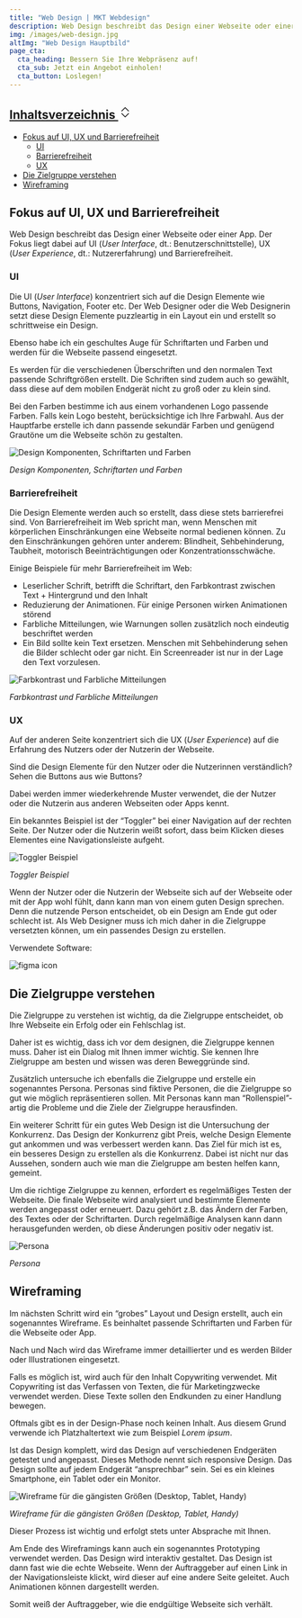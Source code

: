 ```yaml
---
title: "Web Design | MKT Webdesign"
description: Web Design beschreibt das Design einer Webseite oder einer App. Der Fokus liegt dabei auf UI, UX und Barrierefreiheit
img: /images/web-design.jpg
altImg: "Web Design Hauptbild"
page_cta:
  cta_heading: Bessern Sie Ihre Webpräsenz auf!
  cta_sub: Jetzt ein Angebot einholen!
  cta_button: Loslegen!
---
```


<aside class="toc">
  <div class="card">
    <div class="card-body">
            <h2><a class="" data-bs-toggle="collapse" href="#collapseTOC" role="button" aria-expanded="true" aria-controls="collapseTOC">Inhaltsverzeichnis 
        <svg xmlns="http://www.w3.org/2000/svg" aria-hidden="true" width="24" height="24" fill="currentColor" class="bi bi-chevron-expand" viewBox="0 0 16 16"><path fill-rule="evenodd" d="M3.646 9.146a.5.5 0 0 1 .708 0L8 12.793l3.646-3.647a.5.5 0 0 1 .708.708l-4 4a.5.5 0 0 1-.708 0l-4-4a.5.5 0 0 1 0-.708zm0-2.292a.5.5 0 0 0 .708 0L8 3.207l3.646 3.647a.5.5 0 0 0 .708-.708l-4-4a.5.5 0 0 0-.708 0l-4 4a.5.5 0 0 0 0 .708z"/></svg></a></h2>
      <ul class="collapse show" id="collapseTOC">
      <li><a href="#fokus-auf-ui-ux-und-barrierefreiheit">Fokus auf UI, UX und Barrierefreiheit</a>
      <ul>
      <li><a href="#ui">UI</a></li>
      <li><a href="#barrierefreiheit">Barrierefreiheit</a></li>
      <li><a href="#ux">UX</a></li>
      </ul>
      </li>
      <li><a href="#die-zielgruppe-verstehen">Die Zielgruppe verstehen</a></li>
      <li><a href="#wireframing">Wireframing</a></li>
      </ul>
    </div>
  </div>
</aside>

<h2 id="fokus-auf-ui-ux-und-barrierefreiheit">Fokus auf UI, UX und Barrierefreiheit</h2>

Web Design beschreibt das Design einer Webseite oder einer App. Der Fokus liegt dabei auf UI (_User Interface_, dt.: Benutzerschnittstelle), UX (_User Experience_, dt.: Nutzererfahrung) und Barrierefreiheit.

<h3 id="ui">UI</h3>

Die UI (_User Interface_) konzentriert sich auf die Design Elemente wie Buttons, Navigation, Footer etc. Der Web Designer oder die Web Designerin setzt diese Design Elemente puzzleartig in ein Layout ein und erstellt so schrittweise ein Design.

Ebenso habe ich ein geschultes Auge für Schriftarten und Farben und werden für die Webseite passend eingesetzt.

Es werden für die verschiedenen Überschriften und den normalen Text passende Schriftgrößen erstellt. Die Schriften sind zudem auch so gewählt, dass diese auf dem mobilen Endgerät nicht zu groß oder zu klein sind.

Bei den Farben bestimme ich aus einem vorhandenen Logo passende Farben. Falls kein Logo besteht, berücksichtige ich Ihre Farbwahl. Aus der Hauptfarbe erstelle ich dann passende sekundär Farben und genügend Grautöne um die Webseite schön zu gestalten.

![Design Komponenten, Schriftarten und Farben](/images/ui-design-elemente.jpg)

_Design Komponenten, Schriftarten und Farben_

<h3 id="barrierefreiheit">Barrierefreiheit</h3>

Die Design Elemente werden auch so erstellt, dass diese stets barrierefrei sind. Von Barrierefreiheit im Web spricht man, wenn Menschen mit körperlichen Einschränkungen eine Webseite normal bedienen können. Zu den Einschränkungen gehören unter anderem: Blindheit, Sehbehinderung, Taubheit, motorisch Beeinträchtigungen oder Konzentrationsschwäche.

Einige Beispiele für mehr Barrierefreiheit im Web:

- Leserlicher Schrift, betrifft die Schriftart, den Farbkontrast zwischen Text + Hintergrund und den Inhalt
- Reduzierung der Animationen. Für einige Personen wirken Animationen störend
- Farbliche Mitteilungen, wie Warnungen sollen zusätzlich noch eindeutig beschriftet werden
- Ein Bild sollte kein Text ersetzen. Menschen mit Sehbehinderung sehen die Bilder schlecht oder gar nicht. Ein Screenreader ist nur in der Lage den Text vorzulesen.

![Farbkontrast und Farbliche Mitteilungen](/images/barrierefreiheit_beispiele.jpg)

_Farbkontrast und Farbliche Mitteilungen_

<h3 id="ux">UX</h3>

Auf der anderen Seite konzentriert sich die UX (_User Experience_) auf die Erfahrung des Nutzers oder der Nutzerin der Webseite.

Sind die Design Elemente für den Nutzer oder die Nutzerinnen verständlich? Sehen die Buttons aus wie Buttons?

Dabei werden immer wiederkehrende Muster verwendet, die der Nutzer oder die Nutzerin aus anderen Webseiten oder Apps kennt.

Ein bekanntes Beispiel ist der “Toggler” bei einer Navigation auf der rechten Seite. Der Nutzer oder die Nutzerin weißt sofort, dass beim Klicken dieses Elementes eine Navigationsleiste aufgeht.

![Toggler Beispiel](/images/navigationsbeispiel-mit-toggler.jpg)

_Toggler Beispiel_

Wenn der Nutzer oder die Nutzerin der Webseite sich auf der Webseite oder mit der App wohl fühlt, dann kann man von einem guten Design sprechen. Denn die nutzende Person entscheidet, ob ein Design am Ende gut oder schlecht ist. Als Web Designer muss ich mich daher in die Zielgruppe versetzten können, um ein passendes Design zu erstellen.

Verwendete Software:

<img src="/images/figma.svg" class="icon" alt="figma icon">

<h2 id="die-zielgruppe-verstehen">Die Zielgruppe verstehen</h2>

Die Zielgruppe zu verstehen ist wichtig, da die Zielgruppe entscheidet, ob Ihre Webseite ein Erfolg oder ein Fehlschlag ist.

Daher ist es wichtig, dass ich vor dem designen, die Zielgruppe kennen muss. Daher ist ein Dialog mit Ihnen immer wichtig. Sie kennen Ihre Zielgruppe am besten und wissen was deren Beweggründe sind.

Zusätzlich untersuche ich ebenfalls die Zielgruppe und erstelle ein sogenanntes Persona. Personas sind fiktive Personen, die die Zielgruppe so gut wie möglich repräsentieren sollen. Mit Personas kann man “Rollenspiel”-artig die Probleme und die Ziele der Zielgruppe herausfinden.

Ein weiterer Schritt für ein gutes Web Design ist die Untersuchung der Konkurrenz. Das Design der Konkurrenz gibt Preis, welche Design Elemente gut ankommen und was verbessert werden kann. Das Ziel für mich ist es, ein besseres Design zu erstellen als die Konkurrenz. Dabei ist nicht nur das Aussehen, sondern auch wie man die Zielgruppe am besten helfen kann, gemeint.

Um die richtige Zielgruppe zu kennen, erfordert es regelmäßiges Testen der Webseite. Die finale Webseite wird analysiert und bestimmte Elemente werden angepasst oder erneuert. Dazu gehört z.B. das Ändern der Farben, des Textes oder der Schriftarten. Durch regelmäßige Analysen kann dann herausgefunden werden, ob diese Änderungen positiv oder negativ ist.

![Persona](/images/persona-beispiel.jpg)

_Persona_

<h2 id="wireframing">Wireframing</h2>

Im nächsten Schritt wird ein “grobes” Layout und Design erstellt, auch ein sogenanntes Wireframe. Es beinhaltet passende Schriftarten und Farben für die Webseite oder App.

Nach und Nach wird das Wireframe immer detaillierter und es werden Bilder oder Illustrationen eingesetzt.

Falls es möglich ist, wird auch für den Inhalt Copywriting verwendet. Mit Copywriting ist das Verfassen von Texten, die für Marketingzwecke verwendet werden. Diese Texte sollen den Endkunden zu einer Handlung bewegen.

Oftmals gibt es in der Design-Phase noch keinen Inhalt. Aus diesem Grund verwende ich Platzhaltertext wie zum Beispiel _Lorem ipsum_.

Ist das Design komplett, wird das Design auf verschiedenen Endgeräten getestet und angepasst. Dieses Methode nennt sich responsive Design. Das Design sollte auf jedem Endgerät “ansprechbar” sein. Sei es ein kleines Smartphone, ein Tablet oder ein Monitor.

![Wireframe für die gängisten Größen (Desktop, Tablet, Handy)](/images/wireframe-beispiel.jpg)

_Wireframe für die gängisten Größen (Desktop, Tablet, Handy)_

Dieser Prozess ist wichtig und erfolgt stets unter Absprache mit Ihnen.

Am Ende des Wireframings kann auch ein sogenanntes Prototyping verwendet werden. Das Design wird interaktiv gestaltet. Das Design ist dann fast wie die echte Webseite. Wenn der Auftraggeber auf einen Link in der Navigationsleiste klickt, wird dieser auf eine andere Seite geleitet. Auch Animationen können dargestellt werden.

Somit weiß der Auftraggeber, wie die endgültige Webseite sich verhält.
